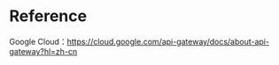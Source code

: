 <!--
 * @Author: johnjeep
 * @Date: 2022-11-02 23:37:28
 * @LastEditors: johnjeep
 * @LastEditTime: 2022-11-03 00:16:50
 * @Description: API gateway 用法
 * Copyright (c) 2022 by johnjeep, All Rights Reserved. 
-->
# Reference

Google Cloud：https://cloud.google.com/api-gateway/docs/about-api-gateway?hl=zh-cn